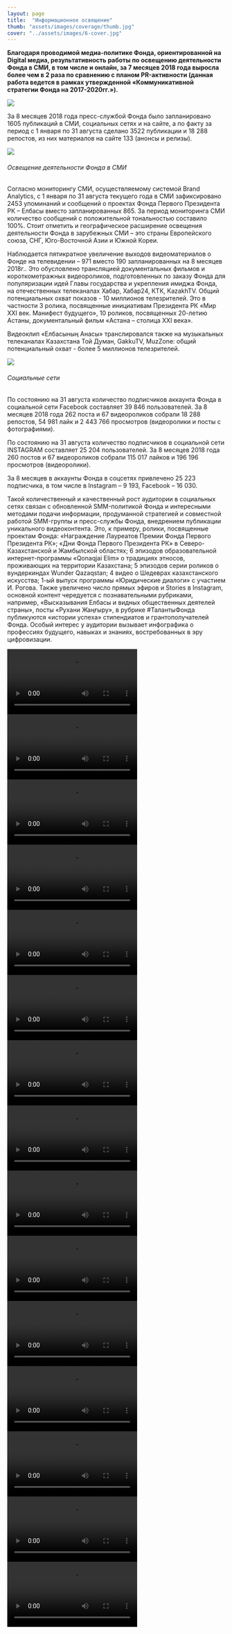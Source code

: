 ```yaml
---
layout: page
title:  "Информационное освещение"
thumb: "assets/images/coverage/thumb.jpg"
cover: "../assets/images/6-cover.jpg"
---
```


**Благодаря проводимой медиа-политике Фонда, ориентированной на Digital медиа, результативность работы по освещению деятельности Фонда в СМИ, в том числе и онлайн, за 7 месяцев 2018 года выросла более чем в 2 раза по сравнению с планом PR-активности (данная работа ведется в рамках утвержденной «Коммуникативной стратегии Фонда на 2017-2020гг.»).**

![](../assets/images/coverage/main-infographic.jpg)


<div class="expandable-content" markdown="1">

За 8 месяцев 2018 года пресс-службой Фонда было запланировано 1605 публикаций в
СМИ, социальных сетях и на сайте, а по факту за период с 1 января по 31 августа
сделано 3522 публикации и 18 288 репостов, из них материалов на сайте 133
(анонсы и релизы).

![](../assets/images/coverage/1-infographic.jpg)
###### Освещение деятельности Фонда в СМИ

Согласно мониторингу СМИ, осуществляемому системой Brand Analytics, с 1 января
по 31 августа текущего года в СМИ зафиксировано 2453 упоминаний и сообщений о
проектах Фонда Первого Президента РК – Елбасы вместо запланированных 865.
За период мониторинга  СМИ количество сообщений с положительной тональностью
составило 100%. Стоит отметить и географическое расширение освещения
деятельности Фонда в зарубежных СМИ – это страны Европейского союза, СНГ,
Юго-Восточной Азии и Южной Кореи.

Наблюдается пятикратное увеличение выходов видеоматериалов о Фонде на
телевидении – 971 вместо 190 запланированных на 8 месяцев 2018г.. Это
обусловлено трансляцией документальных фильмов и короткометражных видеороликов,
подготовленных по заказу Фонда для популяризации идей Главы государства и
укрепления имиджа Фонда, на отечественных телеканалах Хабар, Хабар24, КТК,
KazakhTV. Общий потенциальных охват показов - 10 миллионов телезрителей.
Это в частности 3 ролика, посвященные инициативам Президента РК «Мир XXI век.
Манифест будущего», 10 роликов, посвященных 20-летию Астаны, документальный
фильм «Aстана – столица XXI века».

Видеоклип «Елбасының Анасы» транслировался также на музыкальных телеканалах
Казахстана Той Думан, GakkuTV, MuzZone: общий потенциальный охват - более
5 миллионов телезрителей.

![](../assets/images/coverage/3-infographic.jpg)
###### Социальные сети

По состоянию на 31 августа количество подписчиков аккаунта Фонда в социальной
сети Facebook составляет 39 846 пользователей. За 8 месяцев 2018 года 262
поста и 67 видеороликов собрали 18 288 репостов, 54 981 лайк и 2 443 766
просмотров (видеоролики и посты с фотографиями).  

По состоянию на 31 августа количество подписчиков в социальной сети INSTAGRAM
составляет 25 204 пользователей. За 8 месяцев 2018 года 260 постов и <span class="nowrap">67
видеороликов</span> собрали 115 017 лайков и 196 196 просмотров (видеоролики).

За 8 месяцев в аккаунты Фонда в соцсетях привлечено 25 223 подписчика, в
том числе в Instagram – 9 193, Facebook – 16 030.

Такой количественный и качественный рост аудитории в социальных сетях связан с
обновленной SMM-политикой Фонда и интересными методами подачи информации,
продуманной стратегией и совместной работой SMM-группы и пресс-службы Фонда,
 внедрением публикации уникального видеоконтента. Это, к примеру, ролики,
 посвященные проектам Фонда: «Награждение Лауреатов Премии Фонда Первого
 Президента РК»; «Дни Фонда Первого Президента РК» в Северо-Казахстанской и
 Жамбылской областях; 6 эпизодов образовательной интернет-программы «Qonaqjai
 Elim» о традициях этносов, проживающих на территории Казахстана; 5 эпизодов
 серии роликов о вундеркиндах Wunder Qazaqstan; 4 видео о Шедеврах казахстанского
 искусства; 1-ый выпуск программы «Юридические диалоги» с участием И. Рогова.
 Также увеличено число прямых эфиров и Stories в Instagram,  основной контент
 чередуется с познавательными рубриками, например, «Высказывания Елбасы и видных
 общественных деятелей страны», посты «Рухани Жаңғыру», в рубрике #ТалантыФонда
 публикуются «истории успеха» стипендиатов и грантополучателей Фонда. Особый
 интерес у аудитории вызывает инфографика о профессиях будущего, навыках и
 знаниях, востребованных в эру цифровизации.

 <div class="video-gallery">
 <video controls><source src='../assets/videos/fin_war_russ_x264.mp4#t=0.5' type='video/mp4' /></video>
<video controls><source src='../assets/videos/SSTJ-MULT3-RUS_x264.mp4#t=0.5' type='video/mp4' /></video>
<video controls><source src='../assets/videos/fin_ASTANA_RU_x264.mp4#t=0.5' type='video/mp4' /></video>
<video controls><source src='../assets/videos/2016_05_18_Alzir_CUT_Short_CC_ru-Apple ProRes 422_logo1_x264.mp4#t=0.5' type='video/mp4' /></video>
<video controls><source src='../assets/videos/03_EKONOM_RUS_x264.mp4#t=0.5' type='video/mp4' /></video>
<video controls><source src='../assets/videos/2016_12_14_KTK_25_RUS_EFIR_x264.mp4#t=0.5' type='video/mp4' /></video>
<video controls><source src='../assets/videos/01_VERHOVENSTVO_RUS_x264.mp4#t=0.5' type='video/mp4' /></video>
<video controls><source src='../assets/videos/02_POLIGON_Preodolenie_Master_RUS_AIR_50mbps_x264.mp4#t=0.5' type='video/mp4' /></video>
<video controls><source src='../assets/videos/Salem_Sagan_Tugan_Jer_Song_FULLHD_x264.mp4#t=0.5' type='video/mp4' /></video>
<video controls><source src='../assets/videos/02_NACIDENT_RUS_x264.mp4#t=0.5' type='video/mp4' /></video>
<video controls><source src='../assets/videos/fin_SocMult_Zashita_russ_x264.mp4#t=0.5' type='video/mp4' /></video>
<video controls><source src='../assets/videos/fin_deportation_russ_x264.mp4#t=0.5' type='video/mp4' /></video>
<video controls><source src='../assets/videos/fin_SocMult_Zdrav_russ_x264.mp4#t=0.5' type='video/mp4' /></video>
<video controls><source src='../assets/videos/01_POLIGON_Atomnaya Zemlya_Master_RUS_AIR_50mbps_x264.mp4#t=0.5' type='video/mp4' /></video>
<video controls><source src='../assets/videos/03_POLIGON_Apokalips_Master_RUS_AIR_50mbps_x264.mp4#t=0.5' type='video/mp4' /></video>
</div>

</div>
